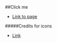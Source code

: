 ##Click me
* [Link to page](http://InfamousDevelopment.github.io)

#####Credits for icons
* [Link](https://github.com/danleech/simple-icons)
